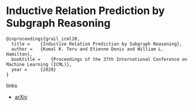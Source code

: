 # Inductive Relation Prediction by Subgraph Reasoning

```
@inproceedings{grail_icml20,
  title = 	 {Inductive Relation Prediction by Subgraph Reasoning},
  author = 	 {Komal K. Teru and Etienne Denis and William L. Hamilton},
  booktitle = 	 {Proceedings of the 37th International Conference on Machine Learning (ICML)},
  year = 	 {2020}
}
```

links
- [arXiv](https://arxiv.org/abs/1911.06962)
